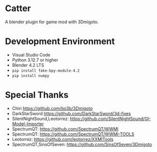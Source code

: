 # Catter
A blender plugin for game mod with 3Dmigoto.

# Development Environment
- Visual Studio Code
- Python 3.12.7 or higher
- Blender 4.2 LTS
- `pip install fake-bpy-module-4.2`
- `pip install numpy`

# Special Thanks
- Chiri https://github.com/bo3b/3Dmigoto
- DarkStarSword https://github.com/DarkStarSword/3d-fixes
- SilentNightSound,Leotorrez: https://github.com/SilentNightSound/GI-Model-Importer
- SpectrumQT: https://github.com/SpectrumQT/WWMI
- SpectrumQT: https://github.com/SpectrumQT/WWMI-TOOLS
- Leotorrez: https://github.com/leotorrez/XXMITools
- SpectrumQT,SinsOfSeven: https://github.com/SinsOfSeven/3Dmigoto